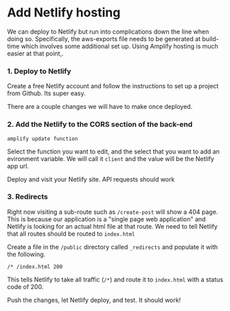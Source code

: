 # Add Netlify hosting
We can deploy to Netlify but run into complications down the line when doing so. Specifically, the aws-exports file needs to be generated at build-time which involves some additional set up. Using Amplify hosting is much easier at that point,.

### 1. Deploy to Netlify
Create a free Netlify account and follow the instructions to set up a project from Github. Its super easy.

There are a couple changes we will have to make once deployed.

### 2. Add the Netlify to the CORS section of the back-end
```
amplify update function
```
Select the function you want to edit, and the select that you want to add an evironment variable. We will call it `client` and the value will be the Netlify app url.

Deploy and visit your Netlify site. API requests should work

### 3. Redirects
Right now visiting a sub-route such as `/create-post` will show a 404 page. This is because our application is a "single page web application" and Netlify is looking for an actual html file at that route. We need to tell Netlify that all routes should be routed to `index.html`

Create a file in the `/public` directory called `_redirects` and populate it with the following.
```
/* /index.html 200
```
This tells Netlify to take all traffic (`/*`) and route it to `index.html` with a status code of 200.

Push the changes, let Netlify deploy, and test. It should work!

